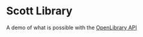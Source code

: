 # Scott Library

A demo of what is possible with the [OpenLibrary API](https://openlibrary.org/developers/api)
